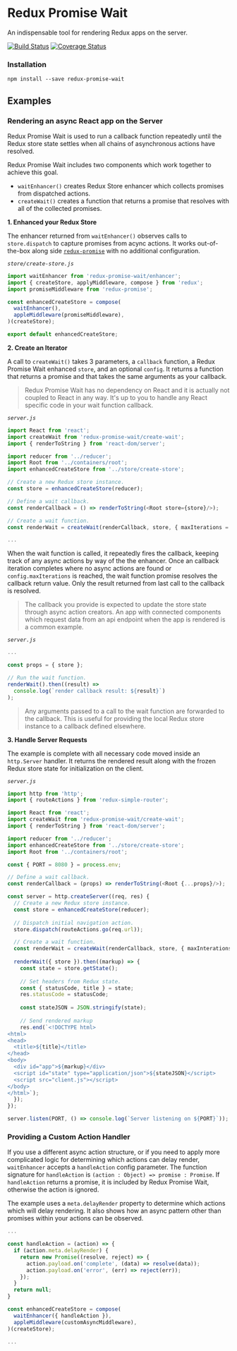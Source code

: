 # Redux Promise Wait

An indispensable tool for rendering Redux apps on the server.

[![Build Status](https://travis-ci.org/nealgranger/redux-promise-wait.svg?branch=master)](https://travis-ci.org/nealgranger/redux-promise-wait)
[![Coverage Status](https://coveralls.io/repos/github/nealgranger/redux-promise-wait/badge.svg?branch=master)](https://coveralls.io/github/nealgranger/redux-promise-wait?branch=master)

### Installation

```
npm install --save redux-promise-wait
```

## Examples

### Rendering an async React app on the Server

Redux Promise Wait is used to run a callback function repeatedly until the Redux store state settles when all chains of asynchronous actions have resolved.

Redux Promise Wait includes two components which work together to achieve this goal.

 - `waitEnhancer()` creates Redux Store enhancer which collects promises from dispatched actions.
 - `createWait()` creates a function that returns a promise that resolves with all of the collected promises.

**1. Enhanced your Redux Store**

The enhancer returned from `waitEnhancer()` observes calls to `store.dispatch` to capture promises from acync actions. It works out-of-the-box along side [`redux-promise`](https://github.com/acdlite/redux-promise) with no additional configuration.

*`store/create-store.js`*

```js
import waitEnhancer from 'redux-promise-wait/enhancer';
import { createStore, applyMiddleware, compose } from 'redux';
import promiseMiddleware from 'redux-promise';

const enhancedCreateStore = compose(
  waitEnhancer(),
  appleMiddleware(promiseMiddleware),
)(createStore);

export default enhancedCreateStore;
```

**2. Create an Iterator**

A call to `createWait()` takes 3 parameters, a `callback` function, a Redux Promise Wait enhanced `store`, and an optional `config`. It returns a function that returns a promise and that takes the same arguments as your callback.

> Redux Promise Wait has no dependency on React and it is actually not coupled to React in any way. It's up to you to handle any React specific code in your wait function callback.

*`server.js`*

```js
import React from 'react';
import createWait from 'redux-promise-wait/create-wait';
import { renderToString } from 'react-dom/server';

import reducer from '../reducer';
import Root from '../containers/root'; 
import enhancedCreateStore from '../store/create-store';

// Create a new Redux store instance.
const store = enhancedCreateStore(reducer);

// Define a wait callback.
const renderCallback = () => renderToString(<Root store={store}/>);

// Create a wait function.
const renderWait = createWait(renderCallback, store, { maxIterations = 3 });

...
```

When the wait function is called, it repeatedly fires the callback, keeping track of any async actions by way of the the enhancer. Once an callback iteration completes where no async actions are found or `config.maxIterations` is reached, the wait function promise resolves the callback return value. Only the result returned from last call to the callback is resolved.

> The callback you provide is expected to update the store state through async action creators. An app with connected components which request data from an api endpoint when the app is rendered is a common example.

*`server.js`*

```js
...

const props = { store };

// Run the wait function.
renderWait().then((result) => 
  console.log(`render callback result: ${result}`)
);
```

> Any arguments passed to a call to the wait function are forwarded to the callback. This is useful for providing the local Redux store instance to a callback defined elsewhere.


**3. Handle Server Requests**

The example is complete with all necessary code moved inside an `http.Server` handler. It returns the rendered result along with the frozen Redux store state for initialization on the client.

*`server.js`*

```js
import http from 'http';
import { routeActions } from 'redux-simple-router';

import React from 'react';
import createWait from 'redux-promise-wait/create-wait';
import { renderToString } from 'react-dom/server';

import reducer from '../reducer';
import enhancedCreateStore from '../store/create-store';
import Root from '../containers/root'; 

const { PORT = 8080 } = process.env;

// Define a wait callback.
const renderCallback = (props) => renderToString(<Root {...props}/>);

const server = http.createServer((req, res) {
  // Create a new Redux store instance.
  const store = enhancedCreateStore(reducer);
  
  // Dispatch initial navigation action.
  store.dispatch(routeActions.go(req.url));

  // Create a wait function.
  const renderWait = createWait(renderCallback, store, { maxInterations = 3 });
  
  renderWait({ store }).then((markup) => {
    const state = store.getState();
    
    // Set headers from Redux state.
    const { statusCode, title } = state;
    res.statusCode = statusCode;
    
    const stateJSON = JSON.stringify(state);
    
    // Send rendered markup
    res.end(`<!DOCTYPE html>
<html>
<head>
  <title>${title}</title>
</head>
<body>
  <div id="app">${markup}</div>
  <script id="state" type="application/json">${stateJSON}</script>
  <script src="client.js"></script>
</body>
</html>`);
  });
});

server.listen(PORT, () => console.log(`Server listening on ${PORT}`));
```

### Providing a Custom Action Handler

If you use a different async action structure, or if you need to apply more complicated logic for determining which actions can delay render, `waitEnhancer` accepts a `handleAction` config parameter. The function signature for `handleAction` is `(action : Object) => promise : Promise`. If `handleAction` returns a promise, it is included by Redux Promise Wait, otherwise the action is ignored.

The example uses a `meta.delayRender` property to determine which actions which will delay rendering. It also shows how an async pattern other than promises within your actions can be observed.

```js
...

const handleAction = (action) => {
  if (action.meta.delayRender) {
    return new Promise((resolve, reject) => {
      action.payload.on('complete', (data) => resolve(data));
      action.payload.on('error', (err) => reject(err));
    });
  }
  return null;
}

const enhancedCreateStore = compose(
  waitEnhancer({ handleAction }),
  appleMiddleware(customAsyncMiddleware),
)(createStore);

...
```
